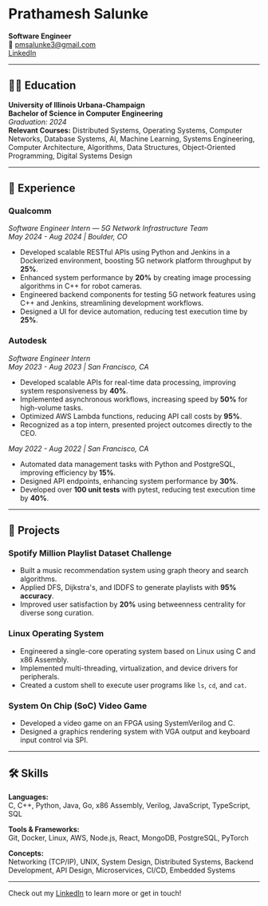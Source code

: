 # Prathamesh Salunke

**Software Engineer**  
📧 [pmsalunke3@gmail.com](mailto:pmsalunke3@gmail.com)  
[LinkedIn](http://linkedin.com/in/prathameshsalunke)

---

## 👨‍🎓 Education

**University of Illinois Urbana-Champaign**  
**Bachelor of Science in Computer Engineering**  
*Graduation: 2024*  
**Relevant Courses:** Distributed Systems, Operating Systems, Computer Networks, Database Systems, AI, Machine Learning, Systems Engineering, Computer Architecture, Algorithms, Data Structures, Object-Oriented Programming, Digital Systems Design

---

## 💼 Experience

### **Qualcomm**  
*Software Engineer Intern — 5G Network Infrastructure Team*  
*May 2024 - Aug 2024 | Boulder, CO*  
- Developed scalable RESTful APIs using Python and Jenkins in a Dockerized environment, boosting 5G network platform throughput by **25%**.
- Enhanced system performance by **20%** by creating image processing algorithms in C++ for robot cameras.
- Engineered backend components for testing 5G network features using C++ and Jenkins, streamlining development workflows.
- Designed a UI for device automation, reducing test execution time by **25%**.

### **Autodesk**  
*Software Engineer Intern*  
*May 2023 - Aug 2023 | San Francisco, CA*  
- Developed scalable APIs for real-time data processing, improving system responsiveness by **40%**.
- Implemented asynchronous workflows, increasing speed by **50%** for high-volume tasks.
- Optimized AWS Lambda functions, reducing API call costs by **95%**.
- Recognized as a top intern, presented project outcomes directly to the CEO.

*May 2022 - Aug 2022 | San Francisco, CA*  
- Automated data management tasks with Python and PostgreSQL, improving efficiency by **15%**.
- Designed API endpoints, enhancing system performance by **30%**.
- Developed over **100 unit tests** with pytest, reducing test execution time by **40%**.

---

## 📂 Projects

### **Spotify Million Playlist Dataset Challenge**  
- Built a music recommendation system using graph theory and search algorithms.
- Applied DFS, Dijkstra's, and IDDFS to generate playlists with **95% accuracy**.
- Improved user satisfaction by **20%** using betweenness centrality for diverse song curation.

### **Linux Operating System**  
- Engineered a single-core operating system based on Linux using C and x86 Assembly.
- Implemented multi-threading, virtualization, and device drivers for peripherals.
- Created a custom shell to execute user programs like `ls`, `cd`, and `cat`.

### **System On Chip (SoC) Video Game**  
- Developed a video game on an FPGA using SystemVerilog and C.
- Designed a graphics rendering system with VGA output and keyboard input control via SPI.

---

## 🛠 Skills

**Languages:**  
C, C++, Python, Java, Go, x86 Assembly, Verilog, JavaScript, TypeScript, SQL  

**Tools & Frameworks:**  
Git, Docker, Linux, AWS, Node.js, React, MongoDB, PostgreSQL, PyTorch  

**Concepts:**  
Networking (TCP/IP), UNIX, System Design, Distributed Systems, Backend Development, API Design, Microservices, CI/CD, Embedded Systems  

---

Check out my [LinkedIn](http://linkedin.com/in/prathameshsalunke) to learn more or get in touch!
